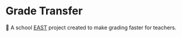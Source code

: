 # Grade Transfer
🚌 A school [EAST](http://eastinitiative.org) project created to make grading faster for teachers.